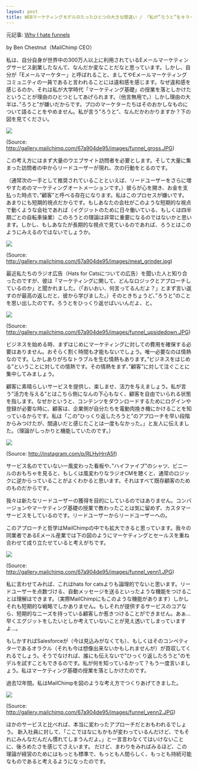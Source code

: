 ```yaml
---
layout: post
title: WEBマーケティングモデルのたったひとつの大きな間違い / 「私が”ろうと”をキライなワケ」
---
```


元記事: [Why I hate funnels](http://tinyletter.com/ben/letters/why-i-hate-funnels)

by Ben Chestnut（MailChimp CEO）

私は、自分自身が世界中の300万人以上に利用されているEメールマーケティングサービス創業したなんて、なんだか変なことだなと思っています。しかし、自分が「Eメールマーケター」と呼ばれること、ましてやEメールマーケティングコミュニティの一員であると言われることには違和感を感じます。なぜ違和感を感じるのか、それは私が大学時代「マーケティング基礎」の授業を落としかけたということが理由のひとつとしてあげられます。（他言無用で。）しかし理由の大半は、”ろうと”が嫌いだからです。プロのマーケターたちはそのおかしなものについて語ることをやめません。私が言う”ろうと”、なんだかわかりますか？下の図を見てください。

![](/images/funnel_gross-9.png)

(Source: http://gallery.mailchimp.com/67a904de95/images/funnel_gross.JPG)

この考え方にはまず大量のウエブサイト訪問者を必要とします。そして大量に集まった訪問者の中からリードユーザーが現れ、次の行動をとるのです。

（通常次の一手として推奨されていることといえば、リードユーザーをさらに増やすためのマーケティングオートメーションです。）彼らが心を開き、お金を支払った時点で、”顧客”と呼べる存在になります。私はこのプロセスが嫌いです。あまりにも短期的視点だからです。もしあなたの会社がこのような短期的な視点で動くような会社であれば（イグジットのために日々働いている、もしくは四半期ごとの自転車操業）このろうとの理論は非常に重要になるのではないかと思います。しかし、もしあなたが長期的な視点で見ているのであれば、ろうとはこのようにみえるのではないでしょうか。

![](/images/meat_grinder.jpg)

(Source: http://gallery.mailchimp.com/67a904de95/images/meat_grinder.jpg)

最近私たちのラジオ広告（Hats for Catsについての広告）を聞いた人と知り合ったのですが、彼は「マーケティングに関して、どんなロジックとアプローチしているのか」と聞かれました。（「おいおい、何言ってるんだよ？」とまず言い返すのが最高の返しだと、彼から学びました。）そのときちょうど、”ろうと”のことを思い出したのです。ろうとをひっくり返せばいいんだよ、と。

![](/images/funnel_upsidedown-10.png)

(Source: http://gallery.mailchimp.com/67a904de95/images/funnel_upsidedown.JPG)

ビジネスを始める時、まずはじめにマーケティングに対しての費用を確保する必要はありません。おそらく割く時間も才能もないでしょう。唯一必要なのは情熱なのです。しかしありがちなトラブルを生む情熱もあります。”ビジネスをはじめる”ということに対しての情熱です。その情熱をまず、”顧客”に対して注ぐことに集中してみましょう。

顧客に素晴らしいサービスを提供し、楽しませ、活力を与えましょう。私が言う”活力を与える”とはこちら側になんの下心もなく、顧客を自由でいられる状態を指します。なぜかというと、コンテンツをダウンロードするためにログインや登録が必要な時に、顧客は、企業側が自分たちを電動肉挽き機にかけることを知っているからです。私は「この”ひっくり返したろうと”のアプローチを早い段階からみつけたが、間違いだと感じたことは一度もなかった。」と友人に伝えました。（理論がしっかりと機能していたのです。）

![](/images/mailchimp_ad.jpg)

(Source: http://instagram.com/p/RLHyHrrA5f)

サービス名のでていない一風変わった看板や、”ハイファイブ”のシャツ、ビニールのおもちゃを見ると、もしくは風変わりなラジオCMを聴くと、通常のロジックに逆からっていることがよくわかると思います。それはすべて既存顧客のためのものだからです。

我々は新たなリードユーザーの獲得を目的にしているのではありません。コンバージョンやマーケティング基礎の授業で教わったことは気に留めず、カスタマーサービスをしているのです。リードユーザーからリードユーザーへの。

このアプローチと哲学はMailChimpの中でも拡大できると思っています。我々の同業者であるEメール産業では下の図のようにマーケティングとセールスを重ね合わせて成り立たせていると考えがちです。

![](/images/funnel_venn1-4.png)

(Source: http://gallery.mailchimp.com/67a904de95/images/funnel_venn1.JPG)

私に言わせてみれば、これはhats for catsよりも論理的でないと思います。リードユーザーを点数づける、自動メッセージを送るといったような機能をつけることは理解はできます。（実際MailChimpにもこのような機能があります）しかしそれも短期的な戦略でしかありません。もしそれが提供するサービスのコアなら、短期的なニーズを持っている顧客しか惹きつけることができません。あぁ…早くエグジットをしたいとしか考えていないことが見え透いてしまっていますよ…。

もしかすればSalesforceが（今は見込みがなくても）、もしくはそのコンペティターであるオラクル（それも今は想像出来ないかもしれませんが）が買収してくれるでしょう。そうでなければ、誰にも伝えないで”ひっくり返したろうと”のモデルを試すこともできるのです。私が何を知っているかって？もう一度言いましょう。私はマーケティング基礎の授業を落としかけたのです。

過去12年間。私はMailChimpを図のような考え方でつくりあげてきました。

![](/images/funnel_venn2-5.png)

(Source: http://gallery.mailchimp.com/67a904de95/images/funnel_venn2.JPG)

ほかのサービスと比べれば、本当に変わったアプローチだとおもわれるでしょう。
新入社員に対して、「ここではなにもかもが変わっているんだけど、でもそれにみんなだんだん慣れてしまうんだよ。」と一言言わなくてはいけないことに、後ろめたさを感じてさえいます。
だけど、まわりをみればみるほど、この理論が経営のためにはもっとも標準で、もっとも人間らしく、もっとも持続可能なものであると考えるようになったのです。
